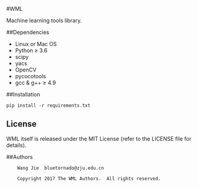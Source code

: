 #WML

Machine learning tools library.

##Dependencies

- Linux or Mac OS
- Python ≥ 3.6
- scipy
- yacs
- OpenCV
- pycocotools
- gcc & g++ ≥ 4.9

##Installation

```
pip install -r requirements.txt
```


## License

WML itself is released under the MIT License (refer to the LICENSE file for details).


##Authors

```
    Wang Jie  bluetornado@zju.edu.cn

    Copyright 2017 The WML Authors.  All rights reserved.
```
